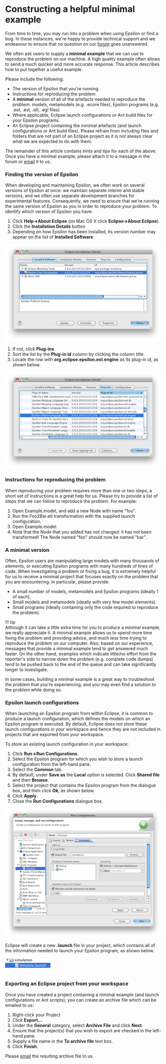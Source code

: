 # Constructing a helpful minimal example

From time to time, you may run into a problem when using Epsilon or find a bug. In these instances, we're happy to provide technical support and we endeavour to ensure that no question on our [forum](../../../forum) goes unanswered.

We often ask users to supply a **minimal example** that we can use to reproduce the problem on our machine. A high quality example often allows to send a much quicker and more accurate response. This article describes how to put together a useful example.

Please include the following:

-   The version of Epsilon that you're running.
-   Instructions for reproducing the problem
-   A **minimal** version of all of the artefacts needed to reproduce the problem: models, metamodels (e.g. .ecore files), Epsilon programs (e.g. .eol, .evl, .etl, .egl files)
-   Where applicable, Eclipse launch configurations or Ant build files for your Epsilon programs.
-   An Eclipse project containing the minimal artefacts (and launch configurations or Ant build files). Please refrain from including files and folders that are not part of an Eclipse project as it is not always clear what we are expected to do with them.

The remainder of this article contains hints and tips for each of the
above. Once you have a minimal example, please attach it to a message in
the forum or
[email](mailto:epsilon.devs@gmail.com) it to us.

### Finding the version of Epsilon

When developing and maintaining Epsilon, we often work on several versions of Epsilon at once: we maintain separate interim and stable versions, and we often use separate development branches for experimental features. Consequently, we need to ensure that we're running the same version of Epsilon as you in order to reproduce your problem. To identify which version of Epsilon you have:

1.  Click **Help→About Eclipse** (on Mac OS X click **Eclipse→About Eclipse**).
2.  Click the **Installation Details** button
3.  Depending on how Epsilon has been installed, its version number may appear on the list of **Installed Software**:

![](versionfrominstalledsoftware.png)

1.  If not, click **Plug-ins**.
2.  Sort the list by the **Plug-in id** column by clicking the column title.
3.  Locate the row with **org.eclipse.epsilon.eol.engine** as its plug-in id, as shown below.

![](versionfrominstalledplugins.png)

### Instructions for reproducing the problem

When reproducing your problem requires more than one or two steps, a short set of instructions is a great help for us. Please try to provide a list of steps that we can follow to reproduce the problem. For example:

1.  Open Example.model, and add a new Node with name "foo".
2.  Run the Foo2Bar.etl transformation with the supplied launch configuration.
3.  Open Example.model.
4.  Note that the Node that you added has not changed: it has not been transformed! The Node named "foo" should now be named "bar".

### A minimal version

Often, Epsilon users are manipulating large models with many thousands of elements, or executing Epsilon programs with many hundreds of lines of code. When investigating a problem or fixing a bug, it is extremely helpful for us to receive a minimal project that focuses exactly on the problem that you are encountering. In particular, please provide:

-   A small number of models, metamodels and Epsilon programs (ideally 1 of each).
-   Small models and metamodels (ideally with very few model elements).
-   Small programs (ideally containing only the code required to reproduce the problem).

!!! tip    
    Although it can take a little extra time for you to produce a minimal example, we really appreciate it. A minimal example allows us to spend more time fixing the problem and providing advice, and much less time trying to reproduce the problem on our computer. Also, based on our experience, messages that provide a minimal example tend to get answered much faster. On the other hand, examples which indicate little/no effort from the reporter's side to narrow down the problem (e.g. complete code dumps) tend to be pushed back to the end of the queue and can take significantly longer to investigate.

In some cases, building a minimal example is a great way to troubleshoot the problem that you're experiencing, and you may even find a solution to the problem while doing so.

### Epsilon launch configurations

When launching an Epsilon program from within Eclipse, it is common to produce a launch configuration, which defines the models on which an Epsilon program is executed. By default, Eclipse does not store these launch configurations in your workspace and hence they are not included in projects that are exported from your workspace.

To store an existing launch configuration in your workspace:

1.  Click **Run→Run Configurations**.
2.  Select the Epsilon program for which you wish to store a launch configuration from the left-hand pane.
3.  Select the **Common** tab.
4.  By default, under **Save as** the **Local** option is selected. Click **Shared file** and then **Browse**.
5.  Select the project that contains the Epsilon program from the dialogue box, and then click **Ok**, as shown below.
6.  Click **Apply**.
7.  Close the **Run Configurations** dialogue box.

![](commontab.png)

Eclipse will create a new **.launch** file in your project, which contains all of the information needed to launch your Epsilon program, as shown below.

![](savedlaunchconfig.png)

### Exporting an Eclipse project from your workspace

Once you have created a project containing a minimal example (and launch configurations or Ant scripts), you can create an archive file which can be emailed to us:

1.  Right-click your Project
2.  Click **Export\...**
3.  Under the **General** category, select **Archive File** and click **Next**.
4.  Ensure that the project(s) that you wish to export are checked in the left-hand pane.
5.  Supply a file name in the **To archive file** text box.
6.  Click **Finish**.

Please [email](mailto:epsilon.devs@gmail.com) the
resulting archive file to us.
